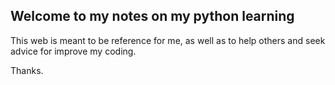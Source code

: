 ## Welcome to my notes on my python learning
This web is meant to be reference for me, as well as to help others and seek advice for improve my coding.

Thanks.
